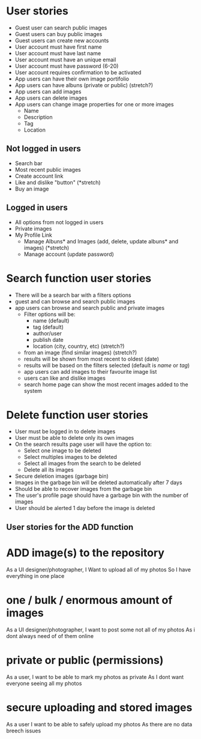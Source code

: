# User stories

* Guest user can search public images
* Guest users can buy public images
* Guest users can create new accounts
* User account must have first name
* User account must have last name
* User account must have an unique email
* User account must have password (6-20)
* User account requires confirmation to be activated
* App users can have their own image portifolio
* App users can have albuns (private or public) (stretch?)
* App users can add images
* App users can delete images
* App users can change image properties for one or more images
  * Name
  * Description
  * Tag
  * Location

## Not logged in users

* Search bar
* Most recent public images
* Create account link
* Like and dislike "button" (*stretch)
* Buy an image

## Logged in users

* All options from not logged in users
* Private images
* My Profile Link
  * Manage Albuns* and Images (add, delete, update albuns* and images) (*stretch)
  * Manage account (update password)


# Search function user stories

  * There will be a search bar with a filters options
  * guest and can browse and search public images
  * app users can browse and search public and private images
    * Filter options will be:
      * name (default)
      * tag (default)
      * author/user
      * publish date
      * location (city, country, etc) (stretch?)
    * from an image (find similar images) (stretch?)
    * results will be shown from most recent to oldest (date)
    * results will be based on the filters selected (default is *name* or *tag*)
    * app users can add images to their favourite image list
    * users can like and dislike images
    * search home page can show the most recent images added to the system

# Delete function user stories

* User must be logged in to delete images
* User must be able to delete only its own images
* On the search results page user will have the option to:
  * Select one image to be deleted
  * Select multiples images to be deleted
  * Select all images from the search to be deleted
  * Delete all its images
* Secure deletion images (garbage bin)
* Images in the garbage bin will be deleted automatically after 7 days
* Should be able to recover images from the garbage bin
* The user's profile page should have a garbage bin with the number of images
* User should be alerted 1 day before the image is deleted

## User stories for the ADD function

# ADD image(s) to the repository

As a UI designer/photographer, 
I Want to upload all of my photos
So I have everything in one place


# one / bulk / enormous amount of images

As a UI designer/photographer, 
I want to post some not all of my photos
As i dont always need of of them online



# private or public (permissions)

As a user, 
I want to be able to mark my photos as private
As I dont want everyone seeing all my photos


# secure uploading and stored images

As a user
I want to be able to safely upload my photos
As there are no data breech issues
